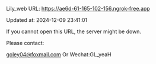 Lily_web URL: https://ae6d-61-165-102-156.ngrok-free.app

Updated at: 2024-12-09 23:41:01

If you cannot open this URL, the server might be down.

Please contact: 

goley04@foxmail.com Or Wechat:GL_yeaH